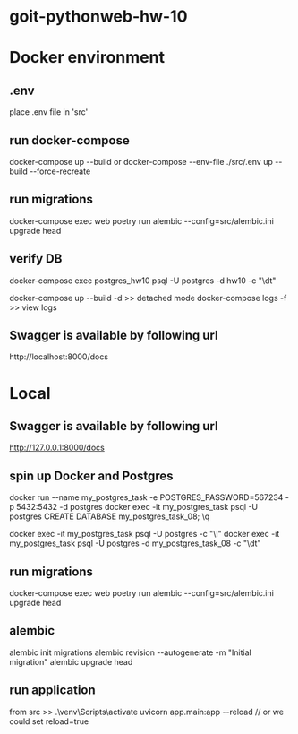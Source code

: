 # goit-pythonweb-hw-10

# Docker environment

## .env

place .env file in 'src'

## run docker-compose

docker-compose up --build or docker-compose --env-file ./src/.env up --build --force-recreate

## run migrations

docker-compose exec web poetry run alembic --config=src/alembic.ini upgrade head

## verify DB

docker-compose exec postgres_hw10 psql -U postgres -d hw10 -c "\dt"

docker-compose up --build -d >> detached mode
docker-compose logs -f >> view logs

## Swagger is available by following url

http://localhost:8000/docs

# Local

## Swagger is available by following url

http://127.0.0.1:8000/docs

## spin up Docker and Postgres

docker run --name my_postgres_task -e POSTGRES_PASSWORD=567234 -p 5432:5432 -d postgres
docker exec -it my_postgres_task psql -U postgres
CREATE DATABASE my_postgres_task_08;
\q

docker exec -it my_postgres_task psql -U postgres -c "\l"
docker exec -it my_postgres_task psql -U postgres -d my_postgres_task_08 -c "\dt"

## run migrations

docker-compose exec web poetry run alembic --config=src/alembic.ini upgrade head

## alembic

alembic init migrations
alembic revision --autogenerate -m "Initial migration"
alembic upgrade head

## run application

from src >> .\venv\Scripts\activate
uvicorn app.main:app --reload // or we could set reload=true
